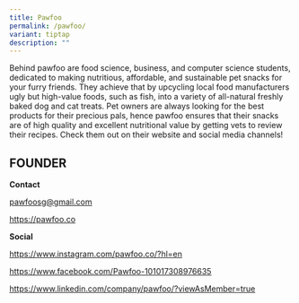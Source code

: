 ```yaml
---
title: Pawfoo
permalink: /pawfoo/
variant: tiptap
description: ""
---
```

<p>Behind pawfoo are food science, business, and computer science students,
dedicated to making nutritious, affordable, and sustainable pet snacks
for your furry friends. They achieve that by upcycling local food manufacturers
ugly but high-value foods, such as fish, into a variety of all-natural
freshly baked dog and cat treats. Pet owners are always looking for the
best products for their precious pals, hence pawfoo ensures that their
snacks are of high quality and excellent nutritional value by getting vets
to review their recipes. Check them out on their website and social media
channels!</p>
<p></p>
<h2><strong>FOUNDER</strong></h2>
<p><strong>Contact</strong>
</p>
<p><a href="mailto:pawfoosg@gmail.com" rel="noopener noreferrer nofollow" target="_blank">pawfoosg@gmail.com</a>
</p>
<p><a href="mailto:pawfoosg@gmail.com" rel="noopener noreferrer nofollow" target="_blank">https://pawfoo.co</a>
</p>
<p><strong>Social</strong>
</p>
<p><a href="https://www.instagram.com/pawfoo.co/?hl=en" rel="noopener noreferrer nofollow" target="_blank">https://www.instagram.com/pawfoo.co/?hl=en</a>
</p>
<p><a href="https://www.facebook.com/Pawfoo-101017308976635" rel="noopener noreferrer nofollow" target="_blank">https://www.facebook.com/Pawfoo-101017308976635</a>
</p>
<p><a href="https://www.linkedin.com/company/pawfoo/?viewAsMember=true" rel="noopener noreferrer nofollow" target="_blank">https://www.linkedin.com/company/pawfoo/?viewAsMember=true</a>
</p>
<p></p>